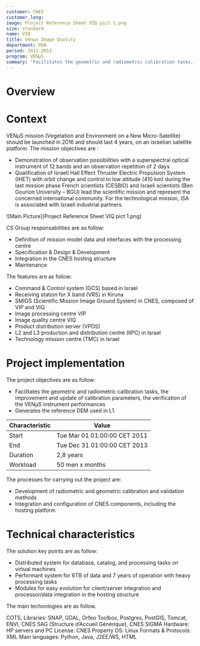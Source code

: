 ```yaml
---
customer: CNES
customer_long: 
image: Project Reference Sheet VIQ pict 1.png
size: standard
name: VIQ
title: Venμs Image Quality
department: PDA
period: 2011-2013
program: VENµS
summary: "Facilitates the geometric and radiometric calibration tasks, the improvement and update of calibration parameters, the verification of the VENμS instrument performances. Generates the reference DEM used in L1."
---
```


# Overview


# Context

VENμS mission (Vegetation and Environment on a New Micro-Satellite) should be launched in 2016 and should last 4 years, on an israelian satellite platform.
The mission objectives are :
* Demonstration of observation possibilities  with a superspectral optical instrument of 12 bands and an observation repetition of 2 days 
* Qualification of Israeli Hall Effect Thruster Electric Propulsion System (IHET) with orbit change and control to low altitude (410 km) during the last mission phase 
French scientists (CESBIO) and Israeli scientists (Ben Gourion University – BGU) lead the scientific mission and represent the concerned international community.
For the technological mission, ISA is associated with Israeli industrial partners.

![Main Picture](Project Reference Sheet VIQ pict 1.png)

CS Group responsabilities are as follow:
* Definition of mission model data and interfaces with the processing centre 
* Specification & Design & Development
* Integration in the CNES hosting structure
* Maintenance


The features are as follow:
* Command & Control system (GCS) based in Israel
* Receiving station for X band (VRS) in Kiruna
* SMIGS (Scientific Mission Image Ground System) in CNES, composed of VIP and VIQ
* Image processing centre VIP
* Image quality centre VIQ
* Product distribution server (VPDS)
* L2 and L3 production and distribution centre (IIPC) in Israel
* Technology mission centre (TMC) in Israel

# Project implementation

The project objectives are as follow:
* Facilitates the geometric and radiometric calibration tasks, the improvement and update of calibration parameters, the verification of the VENμS instrument performances
* Generates the reference DEM used in L1.


| Characteristic 	| Value |
|----------------	|-------|
| Start				| Tue Mar 01 01:00:00 CET 2011 |
| End				| Tue Dec 31 01:00:00 CET 2013 |
| Duration 			| 2,8 years |
| Workload			| 50 men x months |


The processes for carrying out the project are:
* Development of radiometric and geometric calibration and validation methods
* Integration and configuration of CNES components, including the hosting platform

# Technical characteristics

The solution key points are as follow:
* Distributed system for database, catalog, and processing tasks on virtual machines
* Performant system for 6TB of data and 7 years of operation with heavy processing tasks
* Modules for easy evolution for client/server integration and processor/data integration in the hosting structure



The main techonlogies are as follow.

COTS, Libraries: SNAP, GDAL, Orfeo Toolbox, Postgres, PostGIS, Tomcat, ENVI, CNES SAG (Structure d’Accueil Générique), CNES SIGMA
Hardware: HP servers and PC
License: CNES Property
OS: Linux
Formats & Protocols: XML
Main languages: Python, Java, J2EE/WS, HTML
